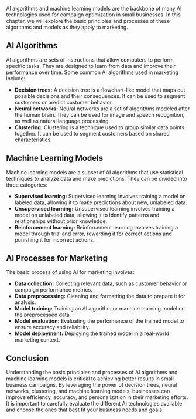 
AI algorithms and machine learning models are the backbone of many AI technologies used for campaign optimization in small businesses. In this chapter, we will explore the basic principles and processes of these algorithms and models as they apply to marketing.

AI Algorithms
-------------

AI algorithms are sets of instructions that allow computers to perform specific tasks. They are designed to learn from data and improve their performance over time. Some common AI algorithms used in marketing include:

* **Decision trees:** A decision tree is a flowchart-like model that maps out possible decisions and their consequences. It can be used to segment customers or predict customer behavior.
* **Neural networks:** Neural networks are a set of algorithms modeled after the human brain. They can be used for image and speech recognition, as well as natural language processing.
* **Clustering:** Clustering is a technique used to group similar data points together. It can be used to segment customers based on shared characteristics.

Machine Learning Models
-----------------------

Machine learning models are a subset of AI algorithms that use statistical techniques to analyze data and make predictions. They can be divided into three categories:

* **Supervised learning:** Supervised learning involves training a model on labeled data, allowing it to make predictions about new, unlabeled data.
* **Unsupervised learning:** Unsupervised learning involves training a model on unlabeled data, allowing it to identify patterns and relationships without prior knowledge.
* **Reinforcement learning:** Reinforcement learning involves training a model through trial and error, rewarding it for correct actions and punishing it for incorrect actions.

AI Processes for Marketing
--------------------------

The basic process of using AI for marketing involves:

* **Data collection:** Collecting relevant data, such as customer behavior or campaign performance metrics.
* **Data preprocessing:** Cleaning and formatting the data to prepare it for analysis.
* **Model training:** Training an AI algorithm or machine learning model on the preprocessed data.
* **Model evaluation:** Evaluating the performance of the trained model to ensure accuracy and reliability.
* **Model deployment:** Deploying the trained model in a real-world marketing context.

Conclusion
----------

Understanding the basic principles and processes of AI algorithms and machine learning models is critical to achieving better results in small business campaigns. By leveraging the power of decision trees, neural networks, clustering, and machine learning models, businesses can improve efficiency, accuracy, and personalization in their marketing efforts. It is important to carefully evaluate the different AI technologies available and choose the ones that best fit your business needs and goals.
